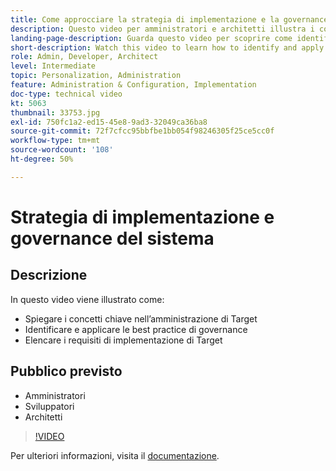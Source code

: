 ```yaml
---
title: Come approcciare la strategia di implementazione e la governance del sistema
description: Questo video per amministratori e architetti illustra i concetti chiave per l’amministrazione e l’implementazione di Adobe Target. Guarda questo video per scoprire come identificare e applicare le best practice per la governance ed elencare i requisiti di implementazione di Target.
landing-page-description: Guarda questo video per scoprire come identificare e applicare le best practice per la governance ed elencare i requisiti di implementazione di Target.
short-description: Watch this video to learn how to identify and apply governance best practices and list Target implementation requirements.
role: Admin, Developer, Architect
level: Intermediate
topic: Personalization, Administration
feature: Administration & Configuration, Implementation
doc-type: technical video
kt: 5063
thumbnail: 33753.jpg
exl-id: 750fc1a2-ed15-45e8-9ad3-32049ca36ba8
source-git-commit: 72f7cfcc95bbfbe1bb054f98246305f25ce5cc0f
workflow-type: tm+mt
source-wordcount: '108'
ht-degree: 50%

---
```


# Strategia di implementazione e governance del sistema

## Descrizione

In questo video viene illustrato come:

* Spiegare i concetti chiave nell’amministrazione di Target
* Identificare e applicare le best practice di governance
* Elencare i requisiti di implementazione di Target

## Pubblico previsto

* Amministratori
* Sviluppatori
* Architetti

>[!VIDEO](https://video.tv.adobe.com/v/33753/?quality=12)

Per ulteriori informazioni, visita il [documentazione](https://experienceleague.adobe.com/docs/target/using/administer/administrating-target.html?lang=en).
